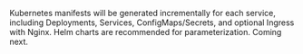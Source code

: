 Kubernetes manifests will be generated incrementally for each service, including Deployments, Services, ConfigMaps/Secrets, and optional Ingress with Nginx. Helm charts are recommended for parameterization. Coming next.
